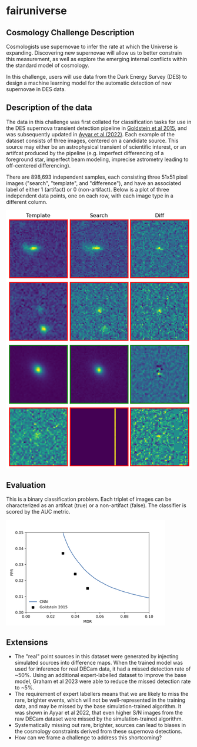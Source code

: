 # fairuniverse 

## Cosmology Challenge Description

Cosmologists use supernovae to infer the rate at which the Universe is expanding. Discovering new supernovae will allow us to better constrain this measurement, as well as explore the emerging internal conflicts within the standard model of cosmology. 

In this challenge, users will use data from the Dark Energy Survey (DES) to design a machine learning model for the automatic detection of new supernovae in DES data. 

## Description of the data 

The data in this challenge was first collated for classification tasks for use in the DES supernova transient detection pipeline in [Goldstein et al 2015](https://arxiv.org/abs/1504.02936), and was subsequently updated in [Ayyar et al (2022)](https://arxiv.org/abs/2203.09908). Each example of the dataset consists of three images, centered on a candidate source. This source may either be an astrophysical transient of scientific interest, or an artifcat produced by the pipeline (e.g. imperfect differencing of a foreground star, imperfect beam modeling, imprecise astrometry leading to off-centered differencing). 

There are 898,693 independent samples, each consisting three 51x51 pixel images ("search", "template", and "difference"), and have an associated label of either 1 (artifact) or 0 (non-artifact). Below is a plot of three independent data points, one on each row, with each image type in a different column. 

![](example_plot.png)

## Evaluation

This is a binary classification problem. Each triplet of images can be characterized as an artifcat (true) or a non-artifact (false). The classifier is scored by the AUC metric. 

![](fpt_mdr.png)

## Extensions

- The "real" point sources in this dataset were generated by injecting simulated sources into difference maps. When the trained model was used for inference for real DECam data, it had a missed detection rate of ~50%. Using an additional expert-labelled dataset to improve the base model, Graham et al 2023 were able to reduce the missed detection rate to ~5%. 
- The requirement of expert labellers means that we are likely to miss the rare, brighter events, which will not be well-represented in the training data, and may be missed by the base simulation-trained algorithm. It was shown in Ayyar et al 2022, that even higher S/N images from the raw DECam dataset were missed by the simulation-trained algorithm. 
- Systematically missing out rare, brighter, sources can lead to biases in the cosmology constraints derived from these supernova detections. 
- How can we frame a challenge to address this shortcoming? 
